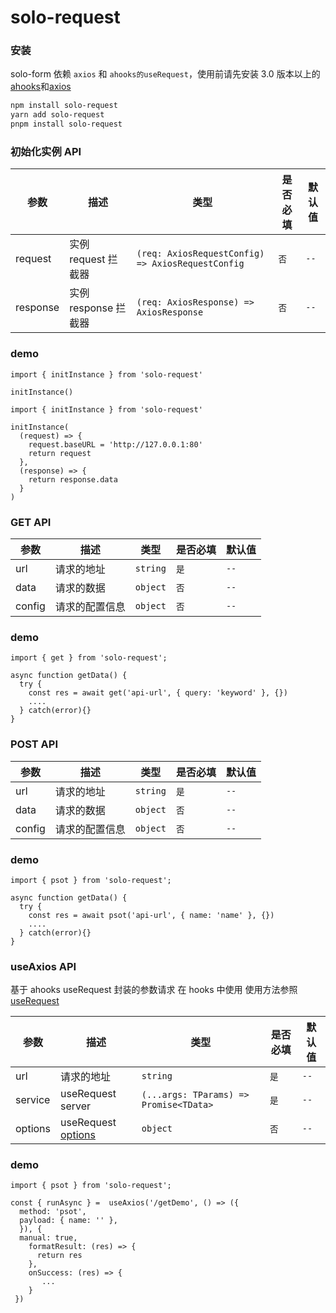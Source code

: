 # solo-request

### **安装**

solo-form 依赖 `axios` 和 `ahooks的useRequest`，使用前请先安装 3.0 版本以上的[ahooks](https://ahooks.js.org/zh-CN/hooks/use-request/index)和[axios](https://axios-http.com/docs/intro)

```sh
npm install solo-request
yarn add solo-request
pnpm install solo-request
```

### 初始化实例 **API**

| 参数     | 描述                 | 类型                                              | 是否必填 | 默认值 |
| -------- | -------------------- | ------------------------------------------------- | -------- | ------ |
| request  | 实例 request 拦截器  | `(req: AxiosRequestConfig) => AxiosRequestConfig` | `否`     | `--`   |
| response | 实例 response 拦截器 | `(req: AxiosResponse) => AxiosResponse`           | `否`     | `--`   |

### demo

```tsx
import { initInstance } from 'solo-request'

initInstance()
```

```tsx
import { initInstance } from 'solo-request'

initInstance(
  (request) => {
    request.baseURL = 'http://127.0.0.1:80'
    return request
  },
  (response) => {
    return response.data
  }
)
```

### GET **API**

| 参数   | 描述           | 类型     | 是否必填 | 默认值 |
| ------ | -------------- | -------- | -------- | ------ |
| url    | 请求的地址     | `string` | `是`     | `--`   |
| data   | 请求的数据     | `object` | `否`     | `--`   |
| config | 请求的配置信息 | `object` | `否`     | `--`   |

### demo

```tsx
import { get } from 'solo-request';

async function getData() {
  try {
    const res = await get('api-url', { query: 'keyword' }, {})
    ....
  } catch(error){}
}
```

### POST **API**

| 参数   | 描述           | 类型     | 是否必填 | 默认值 |
| ------ | -------------- | -------- | -------- | ------ |
| url    | 请求的地址     | `string` | `是`     | `--`   |
| data   | 请求的数据     | `object` | `否`     | `--`   |
| config | 请求的配置信息 | `object` | `否`     | `--`   |

### demo

```tsx
import { psot } from 'solo-request';

async function getData() {
  try {
    const res = await psot('api-url', { name: 'name' }, {})
    ....
  } catch(error){}
}
```

### useAxios **API**

基于 ahooks useRequest 封装的参数请求 在 hooks 中使用 使用方法参照[useRequest](https://ahooks.js.org/zh-CN/hooks/use-request/index)

| 参数 | 描述 | 类型 | 是否必填 | 默认值 |
| --- | --- | --- | --- | --- |
| url | 请求的地址 | `string` | `是` | `--` |
| service | useRequest server | `(...args: TParams) => Promise<TData>` | `是` | `--` |
| options | useRequest [options](https://ahooks.js.org/zh-CN/hooks/use-request/basic#options) | `object` | `否` | `--` |

### demo

```tsx
import { psot } from 'solo-request';

const { runAsync } =  useAxios('/getDemo', () => ({
  method: 'psot',
  payload: { name: '' },
  }), {
  manual: true,
    formatResult: (res) => {
      return res
    },
    onSuccess: (res) => {
	   ...
    }
 })
```
